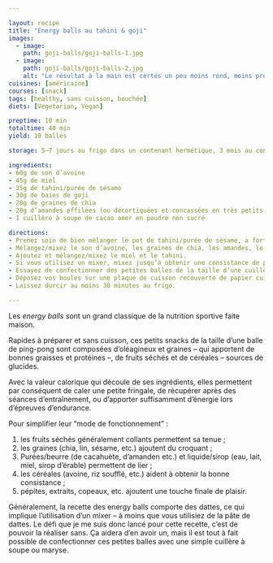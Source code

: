 ```yaml
---

layout: recipe
title: "Energy balls au tahini & goji"
images:
  - image:
    path: goji-balls/goji-balls-1.jpg
  - image:
    path: goji-balls/goji-balls-2.jpg
    alt: "Le résultat à la main est certes un peu moins rond, moins propre, mais en contrepartie les aliments sont à peine transformés et vous en garderez toutes les propriétés nutritionnelles."
cuisines: [américaine]
courses: [snack]
tags: [healthy, sans cuisson, bouchée]
diets: [Vegetarian, Vegan]

preptime: 10 min
totaltime: 40 min
yield: 10 balles

storage: 5–7 jours au frigo dans un contenant hermétique, 3 mois au congélateur.

ingredients:
- 60g de son d’avoine
- 45g de miel
- 35g de tahini/purée de sésame 
- 30g de baies de goji 
- 20g de graines de chia 
- 20g d’amandes effilées (ou décortiquées et concassées en très petits morceaux)
- 1 cuillère à soupe de cacao amer en poudre non sucré 

directions:
- Prenez soin de bien mélanger le pot de tahini/purée de sésame, a fortiori si l’huile s’est séparée lors de la conservation, elle doit être bien liquide.
- Mélangez/mixez le son d’avoine, les graines de chia, les amandes, le cacao et les baies de goji.
- Ajoutez et mélangez/mixez le miel et le tahini.
- Si vous utilisez un mixer, mixez jusqu’à obtenir une consistance de pâte collante qui permet de confectionner des boules. Sinon, mélangez bien à la maryse voire à la main pour distribuer de manière homogène le miel et tahini – le mélange sera logiquement plus friable.
- Essayez de confectionner des petites balles de la taille d’une cuillère à soupe. Si la pâte/mélange est trop friable, ajustez la quantité de son d’avoine ou de miel.
- Déposez vos boules sur une plaque de cuisson recouverte de papier cuisson.
- Laissez durcir au moins 30 minutes au frigo.

---
```


Les <i lang="en">energy balls</i> sont un grand classique de la nutrition sportive faite maison. 

Rapides à préparer et sans cuisson, ces petits snacks de la taille d’une balle de ping-pong sont composées d’oléagineux et graines – qui apportent de bonnes graisses et protéines –, de fruits séchés et de céréales – sources de glucides. 

Avec la valeur calorique qui découle de ses ingrédients, elles permettent par conséquent de caler une petite fringale, de récupérer après des séances d’entraînement, ou d’apporter suffisamment d’énergie lors d’épreuves d’endurance.

Pour simplifier leur “mode de fonctionnement”&nbsp;:

1. les fruits séchés généralement collants permettent sa tenue&nbsp;;
2. les graines (chia, lin, sésame, etc.) ajoutent du croquant&nbsp;;
3. Purées/beurre (de cacahuète, d’amanden etc.) et liquide/sirop (eau, lait, miel, sirop d’érable) permettent de lier&nbsp;;
4. les céréales (avoine, riz soufflé, etc.) aident à obtenir la bonne consistance&nbsp;;
5. pépites, extraits, copeaux, etc. ajoutent une touche finale de plaisir.

Généralement, la recette des energy balls comporte des dattes, ce qui implique l’utilisation d’un mixer – à moins que vous utilisiez de la pâte de dattes. Le défi que je me suis donc lancé pour cette recette, c’est de pouvoir la réaliser sans. Ça aidera d’en avoir un, mais il est tout à fait possible de confectionner ces petites balles avec une simple cuillère à soupe ou maryse. 